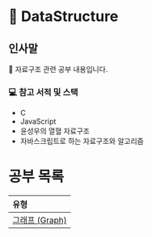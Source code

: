 # 📖 DataStructure
## 인사말
👋 자료구조 관련 공부 내용입니다.

### 💻 참고 서적 및 스택
 - C
 - JavaScript
 - 윤성우의 열혈 자료구조
 - 자바스크립트로 하는 자료구조와 알고리즘

공부 목록
=======
| 유형 |
|:--- |
| [그래프 (Graph)](./Graph) |
